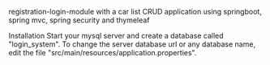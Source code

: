 
registration-login-module with a car list CRUD application using springboot, spring mvc, spring security and thymeleaf

Installation
Start your mysql server and create a database called "login_system".
To change the server database url or any database name, edit the file "src/main/resources/application.properties".
